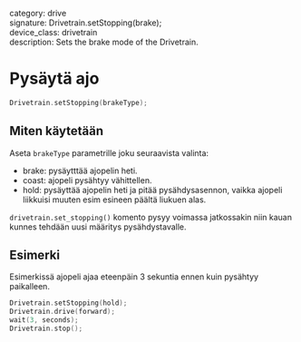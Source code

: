 category: drive  
signature: Drivetrain.setStopping(brake);  
device_class: drivetrain  
description: Sets the brake mode of the Drivetrain.  

# Pysäytä ajo


```cpp
Drivetrain.setStopping(brakeType);
```

## Miten käytetään

Aseta `brakeType` parametrille joku seuraavista valinta:

* brake: pysäytttää ajopelin heti.
* coast: ajopeli pysähtyy vähittellen.
* hold: pysäyttää ajopelin heti ja pitää pysähdysasennon, vaikka ajopeli liikkuisi muuten esim esineen päältä liukuen alas. 

 `drivetrain.set_stopping()` komento pysyy voimassa jatkossakin niin kauan kunnes tehdään uusi määritys pysähdystavalle.
 
## Esimerki

Esimerkissä ajopeli ajaa eteenpäin 3 sekuntia ennen kuin pysähtyy paikalleen.

```cpp
Drivetrain.setStopping(hold);
Drivetrain.drive(forward);
wait(3, seconds);
Drivetrain.stop();
```


<advanced>
</advanced>
